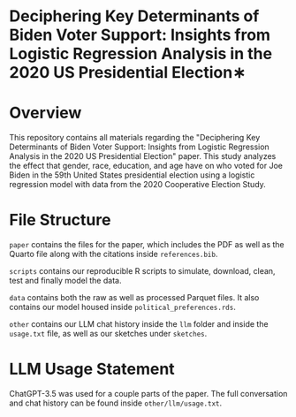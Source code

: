 # Deciphering Key Determinants of Biden Voter Support: Insights from Logistic Regression Analysis in the 2020 US Presidential Election∗


# Overview
This repository contains all materials regarding the "Deciphering Key Determinants of Biden Voter Support: Insights from Logistic Regression Analysis in the 2020 US Presidential Election" paper. This study analyzes the effect that gender, race, education, and age have on who voted for Joe Biden in the 59th United States presidential election using a logistic regression model with data from the 2020 Cooperative Election Study.

# File Structure

```paper``` contains the files for the paper, which includes the PDF as well as the Quarto file along with the citations inside ```references.bib```.

```scripts``` contains our reproducible R scripts to simulate, download, clean, test and finally model the data.

```data``` contains both the raw as well as processed Parquet files. It also contains our model housed inside ```political_preferences.rds```.

```other``` contains our LLM chat history inside the ```llm``` folder and inside the ```usage.txt``` file, as well as our sketches under ```sketches```.


# LLM Usage Statement
ChatGPT-3.5 was used for a couple parts of the paper. The full conversation and chat history can be found inside ```other/llm/usage.txt```.